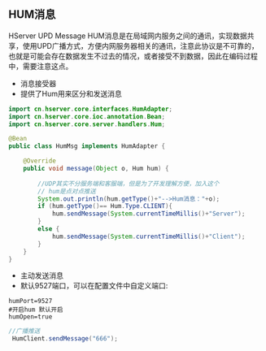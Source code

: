 ## **HUM消息**

HServer UPD Message HUM消息是在局域网内服务之间的通讯，实现数据共享，使用UPD广播方式，方便内网服务器相关的通讯，注意此协议是不可靠的，也就是可能会存在数据发生不过去的情况，或者接受不到数据，因此在编码过程中，需要注意这点。



- 消息接受器
- 提供了Hum用来区分和发送消息

```java
import cn.hserver.core.interfaces.HumAdapter;
import cn.hserver.core.ioc.annotation.Bean;
import cn.hserver.core.server.handlers.Hum;

@Bean
public class HumMsg implements HumAdapter {

    @Override
    public void message(Object o, Hum hum) {
        
        //UDP其实不分服务端和客服端，但是为了开发理解方便，加入这个
        // hum是点对点推送
        System.out.println(hum.getType()+"-->Hum消息："+o);
        if (hum.getType()== Hum.Type.CLIENT){
            hum.sendMessage(System.currentTimeMillis()+"Server");
        }
        else {
            hum.sendMessage(System.currentTimeMillis()+"Client");
        }
    }
}
```

- 主动发送消息
- 默认9527端口，可以在配置文件中自定义端口: 
```properties
humPort=9527
#开启hum 默认开启
humOpen=true
```
```java
//广播推送
 HumClient.sendMessage("666");
```
